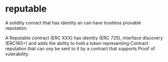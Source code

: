 # reputable
A solidity conract that has identity an can have trustless provable reputation.

A Reputable contract (ERC XXX) has identity (ERC 725), interface discovery (ERC165+) and adds the ability to hold a token representing Contract reputation that can ony be sent to it by a contract that supports Proof of vulerability.
